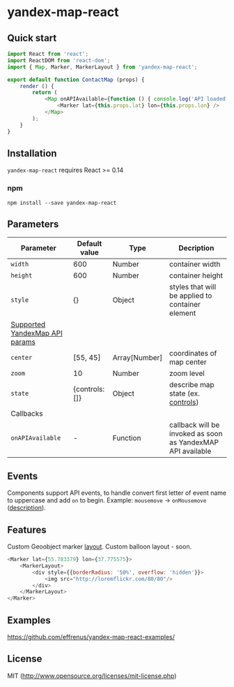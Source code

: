# yandex-map-react

## Quick start

```js
import React from 'react';
import ReactDOM from 'react-dom';
import { Map, Marker, MarkerLayout } from 'yandex-map-react';

export default function ContactMap (props) {
    render () {
        return (
            <Map onAPIAvailable={function () { console.log('API loaded'); }} center={[55.754734, 37.583314]} zoom={10}>
                <Marker lat={this.props.lat} lon={this.props.lon} />
            </Map>
        );
    }
}
```

## Installation

`yandex-map-react` requires React >= 0.14

### npm

```
npm install --save yandex-map-react
```

## Parameters

| Parameter | Default value | Type | Decription |
|---------|-----------------------|---------|----------|
| `width` | 600 | Number | container width |
| `height` | 600 | Number | container height |
| `style` | {} | Object | styles that will be applied to container element |
| [Supported YandexMap API params](https://tech.yandex.com/maps/doc/jsapi/2.1/ref/reference/Map-docpage/) |
| `center` | [55, 45] | Array[Number] | coordinates of map center |
| `zoom` | 10 | Number | zoom level |
| `state` | {controls: []} | Object | describe map state (ex. [controls](https://tech.yandex.com/maps/doc/jsapi/2.1/ref/reference/Map-docpage/#param-state.controls)) |
| Callbacks |
| `onAPIAvailable` | - | Function | callback will be invoked as soon as YandexMAP API available |

## Events

Components support API events, to handle convert first letter of event name to uppercase and add `on` to begin. Example: `mousemove` -> `onMousemove` ([description](https://tech.yandex.com/maps/doc/jsapi/2.1/ref/reference/IDomEventEmitter-docpage/#event-mousemove)).

## Features

Custom Geoobject marker [layout](https://tech.yandex.com/maps/doc/jsapi/2.1/ref/reference/GeoObject-docpage/#param-options.iconLayout). Custom balloon layout - soon.

```js
<Marker lat={55.783379} lon={37.775575}>
    <MarkerLayout>
        <div style={{borderRadius: '50%', overflow: 'hidden'}}>
            <img src="http://loremflickr.com/80/80"/>
        </div>
    </MarkerLayout>
</Marker>
```

## Examples

https://github.com/effrenus/yandex-map-react-examples/

## License

MIT (http://www.opensource.org/licenses/mit-license.php)
